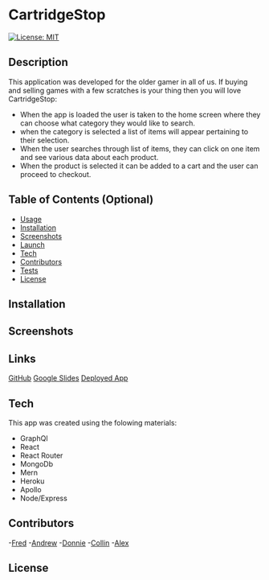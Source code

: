 # CartridgeStop

[![License: MIT](https://img.shields.io/badge/License-MIT-yellow.svg)](https://opensource.org/licenses/MIT)

## Description

This application was developed for the older gamer in all of us. If buying and selling games with a few scratches is your thing then you will love CartridgeStop:

- When the app is loaded the user is taken to the home screen where they can choose what category they would like to search.
- when the category is selected a list of items will appear pertaining to their selection.
- When the user searches through list of items, they can click on one item and see various data about each product.
- When the product is selected it can be added to a cart and the user can proceed to checkout.

## Table of Contents (Optional)

- [Usage](#usage)
- [Installation](#Installation)
- [Screenshots](#Screenshots)
- [Launch](#launch)
- [Tech](#tech)
- [Contributors](#contributors)
- [Tests](#tests)
- [License](#license)

## Installation



## Screenshots


## Links

[GitHub](https://github.com/FredElick/Retro-Games)
[Google Slides](https://docs.google.com/presentation/d/1JXAu0evSmUP57_Mf76UI289NuSghIJvPlq8qVRLHJPI/edit#slide=id.gcb9a0b074_1_0)
[Deployed App](https://rocky-hollows-57857.herokuapp.com/)

## Tech

This app was created using the folowing materials:

- GraphQl
- React
- React Router
- MongoDb
- Mern
- Heroku
- Apollo
- Node/Express

## Contributors

-[Fred](https://github.com/FredElick)
-[Andrew](https://github.com/Andrew-Byrd49)
-[Donnie](https://github.com/Atlas075)
-[Collin](https://github.com/colinale)
-[Alex](https://github.com/Riftsail)


## License
